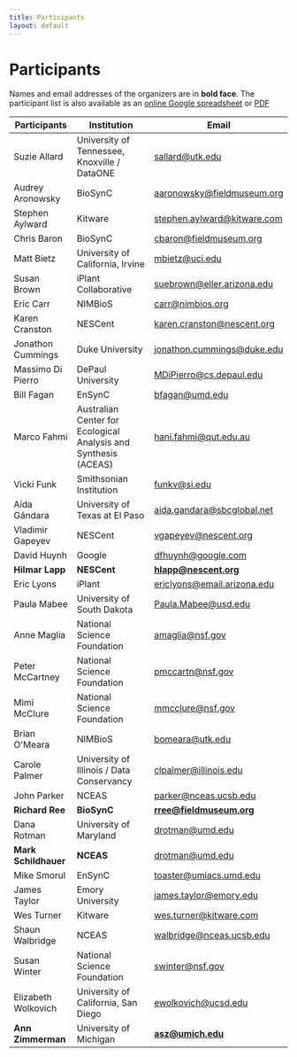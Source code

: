 ```yaml
---
title: Participants
layout: default
---
```


# Participants

Names and email addresses of the organizers are in **bold face**. The participant list is also available as an [online Google spreadsheet](https://spreadsheets.google.com/spreadsheet/pub?hl=en&hl=en&key=0AmUeHhtnDeCZdHFjQk4tb3o1b3ZScnR6QjYxendCRVE&output=html) or [PDF](https://spreadsheets.google.com/spreadsheet/pub?hl=en&hl=en&key=0AmUeHhtnDeCZdHFjQk4tb3o1b3ZScnR6QjYxendCRVE&output=pdf.html)


Participants | Institution | Email
--- | --- | ---
Suzie Allard | University of Tennessee, Knoxville / DataONE | [sallard@utk.edu](sallard@utk.edu)
Audrey Aronowsky | BioSynC | [aaronowsky@fieldmuseum.org](aaronowsky@fieldmuseum.org)
Stephen Aylward | Kitware | [stephen.aylward@kitware.com](stephen.aylward@kitware.com)
Chris Baron | BioSynC | [cbaron@fieldmuseum.org](cbaron@fieldmuseum.org)
Matt Bietz | University of California, Irvine | [mbietz@uci.edu](mbietz@uci.edu)
Susan Brown | iPlant Collaborative | [suebrown@eller.arizona.edu](suebrown@eller.arizona.edu)
Eric Carr | NIMBioS | [carr@nimbios.org](carr@nimbios.org)
Karen Cranston | NESCent | [karen.cranston@nescent.org](karen.cranston@nescent.org)
Jonathon Cummings | Duke University | [jonathon.cummings@duke.edu](jonathon.cummings@duke.edu)
Massimo Di Pierro | DePaul University | [MDiPierro@cs.depaul.edu](MDiPierro@cs.depaul.edu)
Bill Fagan | EnSynC | [bfagan@umd.edu](bfagan@umd.edu)
Marco Fahmi | Australian Center for Ecological Analysis and Synthesis (ACEAS) | [hani.fahmi@qut.edu.au](hani.fahmi@qut.edu.au)
Vicki Funk | Smithsonian Institution | [funkv@si.edu](funkv@si.edu)
Aída Gándara | University of Texas at El Paso | [aida.gandara@sbcglobal.net](aida.gandara@sbcglobal.net)
Vladimir Gapeyev | NESCent | [vgapeyev@nescent.org](vgapeyev@nescent.org)
David Huynh | Google | [dfhuynh@google.com](dfhuynh@google.com)
**Hilmar Lapp** | **NESCent** |  **[hlapp@nescent.org](hlapp@nescent.org)**
Eric Lyons | iPlant | [ericlyons@email.arizona.edu](ericlyons@email.arizona.edu)
Paula Mabee | University of South Dakota | [Paula.Mabee@usd.edu](Paula.Mabee@usd.edu)
Anne Maglia | National Science Foundation | [amaglia@nsf.gov](amaglia@nsf.gov)
Peter McCartney | National Science Foundation | [pmccartn@nsf.gov](pmccartn@nsf.gov)
Mimi McClure | National Science Foundation | [mmcclure@nsf.gov](mmcclure@nsf.gov)
Brian O'Meara | NIMBioS | [bomeara@utk.edu](bomeara@utk.edu)
Carole Palmer |  University of Illinois / Data Conservancy | [clpalmer@illinois.edu](clpalmer@illinois.edu)
John Parker | NCEAS | [parker@nceas.ucsb.edu](parker@nceas.ucsb.edu)
**Richard Ree** | **BioSynC** | **[rree@fieldmuseum.org](rree@fieldmuseum.org)**
Dana Rotman | University of Maryland | [drotman@umd.edu](drotman@umd.edu)
**Mark Schildhauer** | **NCEAS** | [drotman@umd.edu](drotman@umd.edu)
Mike Smorul | EnSynC | [toaster@umiacs.umd.edu](toaster@umiacs.umd.edu)
James Taylor | Emory University | [james.taylor@emory.edu](james.taylor@emory.edu)
Wes Turner | Kitware | [wes.turner@kitware.com](wes.turner@kitware.com)
Shaun Walbridge | NCEAS | [walbridge@nceas.ucsb.edu](walbridge@nceas.ucsb.edu)
Susan Winter | National Science Foundation | [swinter@nsf.gov](swinter@nsf.gov)
Elizabeth Wolkovich | University of California, San Diego | [ewolkovich@ucsd.edu](ewolkovich@ucsd.edu)
**Ann Zimmerman** | University of Michigan | **[asz@umich.edu](asz@umich.edu)**

